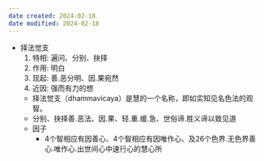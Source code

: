 ```yaml
---
date created: 2024-02-18
date modified: 2024-02-18
---
```

- 择法觉支
    1. 特相: 遍问、分别、抉择
    2. 作用: 明白
    3. 现起: 善.恶分明、因.果宛然
    4. 近因: 强而有力的想
    - 择法觉支（dhammavicaya）是慧的一个名称，即如实知见名色法的观智。
    - 分别、抉择善.恶法、因.果、轻.重.缓.急、世俗谛.胜义谛以致见道    
    - 因子
        - 4个智相应有因善心、4个智相应有因唯作心、及26个色界.无色界善心.唯作心.出世间心中速行心的慧心所
